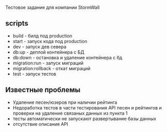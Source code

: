 Тестовое задание для компании StormWall
## scripts
* build - билд под production
* start - запуск кода под production
* dev - запуск дев севера
* db:up - деплой контейнера с БД
* db:down - остановка и удаление контейнера с бд
* migration:run - запуск миграций
* migration:rollback - откат миграций
* test - запуск тестов

## Известные проблемы
* Удаление песен/юзеров при наличии рейтинга
* Недоработка тестов в части тестирования API песен и рейтингов и проверки на удаление связаных данных из пункта 1
* тесты автоматически не запускают развертывание базы данных
* отсутствие описания API